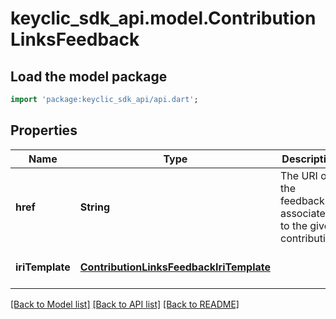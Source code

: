 # keyclic_sdk_api.model.ContributionLinksFeedback

## Load the model package
```dart
import 'package:keyclic_sdk_api/api.dart';
```

## Properties
Name | Type | Description | Notes
------------ | ------------- | ------------- | -------------
**href** | **String** | The URI of the feedback associated to the given contribution. | [optional] [default to null]
**iriTemplate** | [**ContributionLinksFeedbackIriTemplate**](ContributionLinksFeedbackIriTemplate.md) |  | [optional] [default to null]

[[Back to Model list]](../README.md#documentation-for-models) [[Back to API list]](../README.md#documentation-for-api-endpoints) [[Back to README]](../README.md)


